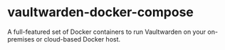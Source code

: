# vaultwarden-docker-compose
A full-featured set of  Docker containers to run Vaultwarden on your on-premises or cloud-based Docker host.
